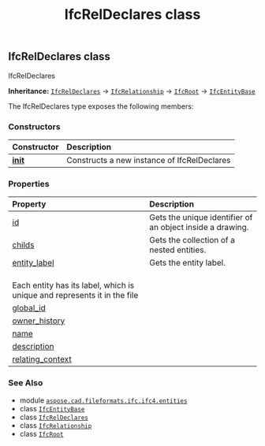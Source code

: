 ﻿---
title: IfcRelDeclares class
second_title: Aspose.CAD for Python via .NET API References
description: 
type: docs
weight: 5450
url: /python-net/aspose.cad.fileformats.ifc.ifc4.entities/ifcreldeclares/
is_root: false
---

## IfcRelDeclares class

IfcRelDeclares



**Inheritance:** [`IfcRelDeclares`](/cad/python-net/aspose.cad.fileformats.ifc.ifc4.entities/ifcreldeclares) → 
[`IfcRelationship`](/cad/python-net/aspose.cad.fileformats.ifc.ifc4.entities/ifcrelationship) → 
[`IfcRoot`](/cad/python-net/aspose.cad.fileformats.ifc.ifc4.entities/ifcroot) → 
[`IfcEntityBase`](/cad/python-net/aspose.cad.fileformats.ifc/ifcentitybase)



The IfcRelDeclares type exposes the following members:

### Constructors
| Constructor | Description |
| :- | :- |
| [__init__](/cad/python-net/aspose.cad.fileformats.ifc.ifc4.entities/ifcreldeclares/__init__/#) | Constructs a new instance of IfcRelDeclares |


### Properties
| Property | Description |
| :- | :- |
| [id](/cad/python-net/aspose.cad.fileformats.ifc.ifc4.entities/ifcreldeclares/id) | Gets the unique identifier of an object inside a drawing. |
| [childs](/cad/python-net/aspose.cad.fileformats.ifc.ifc4.entities/ifcreldeclares/childs) | Gets the collection of a nested entities. |
| [entity_label](/cad/python-net/aspose.cad.fileformats.ifc.ifc4.entities/ifcreldeclares/entity_label) | Gets the entity label.<br/>Each entity has its label, which is unique and represents it in the file |
| [global_id](/cad/python-net/aspose.cad.fileformats.ifc.ifc4.entities/ifcreldeclares/global_id) |  |
| [owner_history](/cad/python-net/aspose.cad.fileformats.ifc.ifc4.entities/ifcreldeclares/owner_history) |  |
| [name](/cad/python-net/aspose.cad.fileformats.ifc.ifc4.entities/ifcreldeclares/name) |  |
| [description](/cad/python-net/aspose.cad.fileformats.ifc.ifc4.entities/ifcreldeclares/description) |  |
| [relating_context](/cad/python-net/aspose.cad.fileformats.ifc.ifc4.entities/ifcreldeclares/relating_context) |  |



### See Also
* module [`aspose.cad.fileformats.ifc.ifc4.entities`](..)
* class [`IfcEntityBase`](/cad/python-net/aspose.cad.fileformats.ifc/ifcentitybase)
* class [`IfcRelDeclares`](/cad/python-net/aspose.cad.fileformats.ifc.ifc4.entities/ifcreldeclares)
* class [`IfcRelationship`](/cad/python-net/aspose.cad.fileformats.ifc.ifc4.entities/ifcrelationship)
* class [`IfcRoot`](/cad/python-net/aspose.cad.fileformats.ifc.ifc4.entities/ifcroot)
